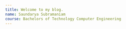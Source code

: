 ```yaml
---
title: Welcome to my blog.
name: Saundarya Subramaniam
course: Bachelors of Technology Computer Engineering
---
```


